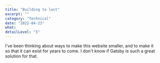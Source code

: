 ```yaml
---
title: "Building to last"
excerpt: ""
category: "Technical"
date: "2022-04-23"
what:
detailLevel: "5"
---
```

I've been thinking about ways to make this website smaller, and to make it so that it can exist for years to come. I don't know if Gatsby is such a great solution for that.